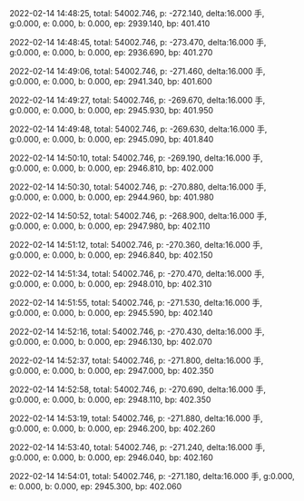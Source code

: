 2022-02-14 14:48:25, total: 54002.746, p: -272.140, delta:16.000 手, g:0.000, e: 0.000, b: 0.000, ep: 2939.140, bp: 401.410

2022-02-14 14:48:45, total: 54002.746, p: -273.470, delta:16.000 手, g:0.000, e: 0.000, b: 0.000, ep: 2936.690, bp: 401.270

2022-02-14 14:49:06, total: 54002.746, p: -271.460, delta:16.000 手, g:0.000, e: 0.000, b: 0.000, ep: 2941.340, bp: 401.600

2022-02-14 14:49:27, total: 54002.746, p: -269.670, delta:16.000 手, g:0.000, e: 0.000, b: 0.000, ep: 2945.930, bp: 401.950

2022-02-14 14:49:48, total: 54002.746, p: -269.630, delta:16.000 手, g:0.000, e: 0.000, b: 0.000, ep: 2945.090, bp: 401.840

2022-02-14 14:50:10, total: 54002.746, p: -269.190, delta:16.000 手, g:0.000, e: 0.000, b: 0.000, ep: 2946.810, bp: 402.000

2022-02-14 14:50:30, total: 54002.746, p: -270.880, delta:16.000 手, g:0.000, e: 0.000, b: 0.000, ep: 2944.960, bp: 401.980

2022-02-14 14:50:52, total: 54002.746, p: -268.900, delta:16.000 手, g:0.000, e: 0.000, b: 0.000, ep: 2947.980, bp: 402.110

2022-02-14 14:51:12, total: 54002.746, p: -270.360, delta:16.000 手, g:0.000, e: 0.000, b: 0.000, ep: 2946.840, bp: 402.150

2022-02-14 14:51:34, total: 54002.746, p: -270.470, delta:16.000 手, g:0.000, e: 0.000, b: 0.000, ep: 2948.010, bp: 402.310

2022-02-14 14:51:55, total: 54002.746, p: -271.530, delta:16.000 手, g:0.000, e: 0.000, b: 0.000, ep: 2945.590, bp: 402.140

2022-02-14 14:52:16, total: 54002.746, p: -270.430, delta:16.000 手, g:0.000, e: 0.000, b: 0.000, ep: 2946.130, bp: 402.070

2022-02-14 14:52:37, total: 54002.746, p: -271.800, delta:16.000 手, g:0.000, e: 0.000, b: 0.000, ep: 2947.000, bp: 402.350

2022-02-14 14:52:58, total: 54002.746, p: -270.690, delta:16.000 手, g:0.000, e: 0.000, b: 0.000, ep: 2948.110, bp: 402.350

2022-02-14 14:53:19, total: 54002.746, p: -271.880, delta:16.000 手, g:0.000, e: 0.000, b: 0.000, ep: 2946.200, bp: 402.260

2022-02-14 14:53:40, total: 54002.746, p: -271.240, delta:16.000 手, g:0.000, e: 0.000, b: 0.000, ep: 2946.040, bp: 402.160

2022-02-14 14:54:01, total: 54002.746, p: -271.180, delta:16.000 手, g:0.000, e: 0.000, b: 0.000, ep: 2945.300, bp: 402.060